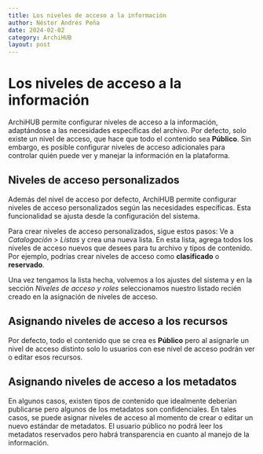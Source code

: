 ```yaml
---
title: Los niveles de acceso a la información
author: Néstor Andrés Peña
date: 2024-02-02
category: ArchiHUB
layout: post
---
```


# Los niveles de acceso a la información

ArchiHUB permite configurar niveles de acceso a la información, adaptándose a las necesidades específicas del archivo. Por defecto, solo existe un nivel de acceso, que hace que todo el contenido sea __Público__. Sin embargo, es posible configurar niveles de acceso adicionales para controlar quién puede ver y manejar la información en la plataforma.

## Niveles de acceso personalizados

Además del nivel de acceso por defecto, ArchiHUB permite configurar niveles de acceso personalizados según las necesidades específicas. Esta funcionalidad se ajusta desde la configuración del sistema.

Para crear niveles de acceso personalizados, sigue estos pasos: Ve a _Catalogación_ > _Listas_ y crea una nueva lista. En esta lista, agrega todos los niveles de acceso nuevos que desees para tu archivo y tipos de contenido. Por ejemplo, podrías crear niveles de acceso como __clasificado__ o __reservado__.

Una vez tengamos la lista hecha, volvemos a los ajustes del sistema y en la sección _Niveles de acceso y roles_ seleccionamos nuestro listado recién creado en la asignación de niveles de acceso.

## Asignando niveles de acceso a los recursos

Por defecto, todo el contenido que se crea es __Público__ pero al asignarle un nivel de acceso distinto solo lo usuarios con ese nivel de acceso podrán ver o editar esos recursos.

## Asignando niveles de acceso a los metadatos

En algunos casos, existen tipos de contenido que idealmente deberían publicarse pero algunos de los metadatos son confidenciales. En tales casos, se puede asignar niveles de acceso al momento de crear o editar un nuevo estándar de metadatos. El usuario público no podrá leer los metadatos reservados pero habrá transparencia en cuanto al manejo de la información.